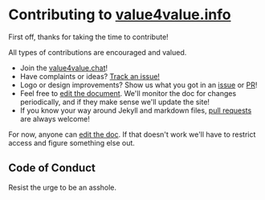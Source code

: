 # Contributing to [value4value.info](https://value4value.info/)

First off, thanks for taking the time to contribute! 

All types of contributions are encouraged and valued.

- Join the [value4value.chat](http://value4value.chat)!
- Have complaints or ideas? [Track an issue!](https://github.com/v4v-info/v4v-info.github.io/issues)
- Logo or design improvements? Show us what you got in an [issue](https://github.com/v4v-info/v4v-info.github.io/issues) or [PR](https://github.com/v4v-info/v4v-info.github.io/pulls)!
- Feel free to [edit the document](https://demo.hedgedoc.org/KAiSh_3KQrSeVydW8L9zJg?both#). We'll monitor the doc for changes periodically, and if they make sense we'll update the site!
- If you know your way around Jekyll and markdown files, [pull requests](https://github.com/v4v-info/v4v-info.github.io/pulls) are always welcome!

For now, anyone can [edit the doc](https://demo.hedgedoc.org/KAiSh_3KQrSeVydW8L9zJg?both#). If that doesn't work we'll have to restrict access and figure something else out.

## Code of Conduct

Resist the urge to be an asshole.

